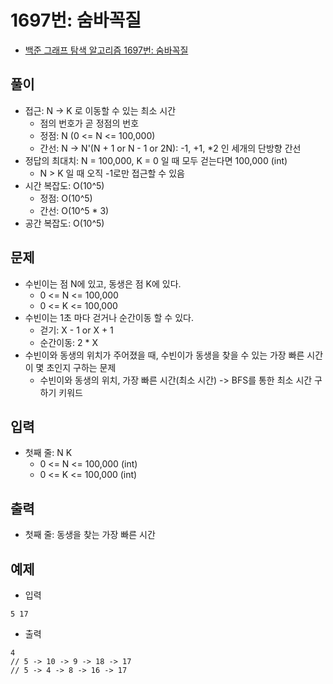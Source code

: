 # 1697번: 숨바꼭질
- [백준 그래프 탐색 알고리즘 1697번: 숨바꼭질](https://www.acmicpc.net/problem/1697)

## 풀이
- 접근: N -> K 로 이동할 수 있는 최소 시간
  - 점의 번호가 곧 정점의 번호
  - 정점: N (0 <= N <= 100,000)
  - 간선: N -> N'(N + 1 or N - 1 or 2N): -1, +1, *2 인 세개의 단방향 간선
- 정답의 최대치: N = 100,000, K = 0 일 때 모두 걷는다면 100,000 (int)
  - N > K 일 때 오직 -1로만 접근할 수 있음
- 시간 복잡도: O(10^5)
  - 정점: O(10^5)
  - 간선: O(10^5 * 3)
- 공간 복잡도: O(10^5)

## 문제
- 수빈이는 점 N에 있고, 동생은 점 K에 있다.
  - 0 <= N <= 100,000
  - 0 <= K <= 100,000
- 수빈이는 1초 마다 걷거나 순간이동 할 수 있다.
  - 걷기: X - 1 or X + 1
  - 순간이동: 2 * X
- 수빈이와 동생의 위치가 주어졌을 때, 수빈이가 동생을 찾을 수 있는 가장 빠른 시간이 몇 초인지 구하는 문제
  - 수빈이와 동생의 위치, 가장 빠른 시간(최소 시간) -> BFS를 통한 최소 시간 구하기 키워드

## 입력
- 첫째 줄: N K
  - 0 <= N <= 100,000 (int) 
  - 0 <= K <= 100,000 (int)

## 출력
- 첫째 줄: 동생을 찾는 가장 빠른 시간

## 예제
- 입력
```text
5 17
```
- 출력
```text
4
// 5 -> 10 -> 9 -> 18 -> 17
// 5 -> 4 -> 8 -> 16 -> 17
```